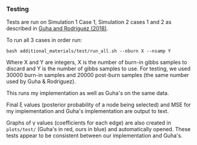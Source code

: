 ### Testing
Tests are run on Simulation 1 Case 1, Simulation 2 cases 1 and 2 as described in [Guha and Rodriguez (2018)](https://www.tandfonline.com/doi/full/10.1080/01621459.2020.1772079).

To run all 3 cases in order run:
```
bash additional_materials/test/run_all.sh --nburn X --nsamp Y
```

Where X and Y are integers, X is the number of burn-in gibbs samples to discard
and Y is the number of gibbs samples to use. For testing, we used 30000 burn-in samples
and 20000 post-burn samples (the same number used by Guha &amp; Rodriguez).

This runs my implementation as well as Guha's on the same data.

Final ξ values (posterior probability of a node being selected) and MSE for
my implementation and Guha's implementation are output to text.

Graphs of γ values (coefficients for each edge) are also created in `plots/test/` (Guha's in red, ours in blue) and automatically opened. 
These tests appear to be consistent between our implementation and Guha's.